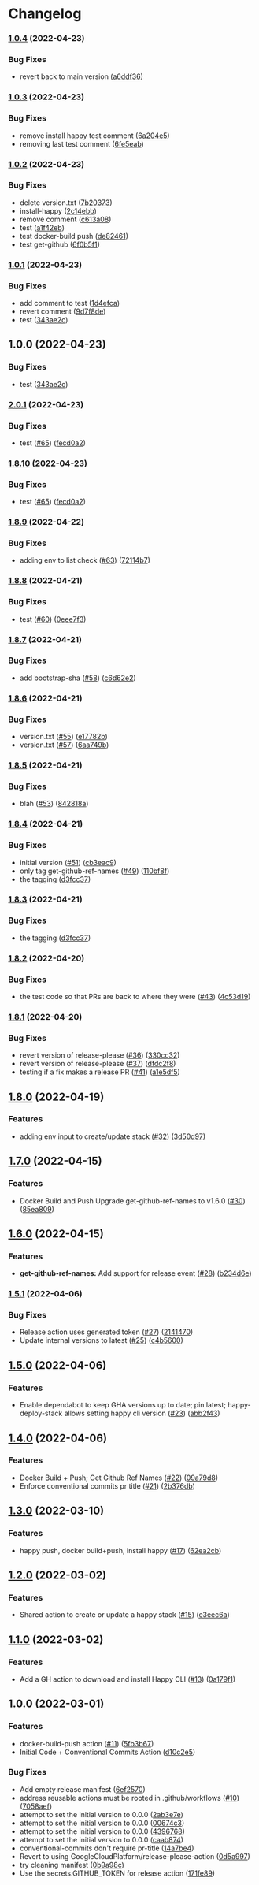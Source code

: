# Changelog

### [1.0.4](https://github.com/chanzuckerberg/github-actions/compare/v1.0.3...v1.0.4) (2022-04-23)


### Bug Fixes

* revert back to main version ([a6ddf36](https://github.com/chanzuckerberg/github-actions/commit/a6ddf36a0b1425188a66d538505e8eb727680480))

### [1.0.3](https://github.com/chanzuckerberg/github-actions/compare/v1.0.2...v1.0.3) (2022-04-23)


### Bug Fixes

* remove install happy test comment ([6a204e5](https://github.com/chanzuckerberg/github-actions/commit/6a204e599d05f5b5ab8d171912342e77f4967208))
* removing last test comment ([6fe5eab](https://github.com/chanzuckerberg/github-actions/commit/6fe5eabaece50cc5320fb709010188cf9cbda456))

### [1.0.2](https://github.com/chanzuckerberg/github-actions/compare/v1.0.1...v1.0.2) (2022-04-23)


### Bug Fixes

* delete version.txt ([7b20373](https://github.com/chanzuckerberg/github-actions/commit/7b203735ce07ff062a4489126d5b8f6fc3084e8a))
* install-happy ([2c14ebb](https://github.com/chanzuckerberg/github-actions/commit/2c14ebb7cab8fecf2d5e24d2ad79befec2adb4d7))
* remove comment ([c613a08](https://github.com/chanzuckerberg/github-actions/commit/c613a0824523e44682eee635a2c1558c0107a280))
* test ([a1f42eb](https://github.com/chanzuckerberg/github-actions/commit/a1f42ebdd7b8ec064e4a9b9c0a87d13f1f0f91c5))
* test docker-build push ([de82461](https://github.com/chanzuckerberg/github-actions/commit/de8246115500c196391998e5c64ceea58c370009))
* test get-github ([6f0b5f1](https://github.com/chanzuckerberg/github-actions/commit/6f0b5f17897122721a841303c2779119477b6540))

### [1.0.1](https://github.com/chanzuckerberg/github-actions/compare/v1.0.0...v1.0.1) (2022-04-23)


### Bug Fixes

* add comment to test ([1d4efca](https://github.com/chanzuckerberg/github-actions/commit/1d4efca59da673e7541bac5817eecc70d7d82258))
* revert comment ([9d7f8de](https://github.com/chanzuckerberg/github-actions/commit/9d7f8dee196875f1378acb12ffe0898148db5c09))
* test ([343ae2c](https://github.com/chanzuckerberg/github-actions/commit/343ae2c1311a684dd449a57e724db5a570940142))

## 1.0.0 (2022-04-23)


### Bug Fixes

* test ([343ae2c](https://github.com/chanzuckerberg/github-actions/commit/343ae2c1311a684dd449a57e724db5a570940142))

### [2.0.1](https://github.com/chanzuckerberg/github-actions/compare/v2.0.0...v2.0.1) (2022-04-23)


### Bug Fixes

* test ([#65](https://github.com/chanzuckerberg/github-actions/issues/65)) ([fecd0a2](https://github.com/chanzuckerberg/github-actions/commit/fecd0a287fa3e033e21902968c95b83f8bf21f74))

### [1.8.10](https://github.com/chanzuckerberg/github-actions/compare/v1.8.9...v1.8.10) (2022-04-23)


### Bug Fixes

* test ([#65](https://github.com/chanzuckerberg/github-actions/issues/65)) ([fecd0a2](https://github.com/chanzuckerberg/github-actions/commit/fecd0a287fa3e033e21902968c95b83f8bf21f74))

### [1.8.9](https://github.com/chanzuckerberg/github-actions/compare/v1.8.8...v1.8.9) (2022-04-22)


### Bug Fixes

* adding env to list check ([#63](https://github.com/chanzuckerberg/github-actions/issues/63)) ([72114b7](https://github.com/chanzuckerberg/github-actions/commit/72114b738e257cbc77281a5abd9f1e58bb303cd7))

### [1.8.8](https://github.com/chanzuckerberg/github-actions/compare/v1.8.7...v1.8.8) (2022-04-21)


### Bug Fixes

* test ([#60](https://github.com/chanzuckerberg/github-actions/issues/60)) ([0eee7f3](https://github.com/chanzuckerberg/github-actions/commit/0eee7f35fd1a984cc76c0a621e0f84d4e39b1599))

### [1.8.7](https://github.com/chanzuckerberg/github-actions/compare/v1.8.6...v1.8.7) (2022-04-21)


### Bug Fixes

* add bootstrap-sha ([#58](https://github.com/chanzuckerberg/github-actions/issues/58)) ([c6d62e2](https://github.com/chanzuckerberg/github-actions/commit/c6d62e2231f97c718e57332955304925bc0946bd))

### [1.8.6](https://github.com/chanzuckerberg/github-actions/compare/v1.8.5...v1.8.6) (2022-04-21)


### Bug Fixes

* version.txt ([#55](https://github.com/chanzuckerberg/github-actions/issues/55)) ([e17782b](https://github.com/chanzuckerberg/github-actions/commit/e17782bd282708185060fcebdce9378578fbb6e9))
* version.txt ([#57](https://github.com/chanzuckerberg/github-actions/issues/57)) ([6aa749b](https://github.com/chanzuckerberg/github-actions/commit/6aa749b3aeed3f48b4be13783b1e1bbec4136cfa))

### [1.8.5](https://github.com/chanzuckerberg/github-actions/compare/v1.8.4...v1.8.5) (2022-04-21)


### Bug Fixes

* blah ([#53](https://github.com/chanzuckerberg/github-actions/issues/53)) ([842818a](https://github.com/chanzuckerberg/github-actions/commit/842818aef61bc2937a22fcaff2315144b0171c46))

### [1.8.4](https://github.com/chanzuckerberg/github-actions/compare/v1.8.3...v1.8.4) (2022-04-21)


### Bug Fixes

* initial version ([#51](https://github.com/chanzuckerberg/github-actions/issues/51)) ([cb3eac9](https://github.com/chanzuckerberg/github-actions/commit/cb3eac9de53cc005d9055c9f1b358991950645c2))
* only tag get-github-ref-names ([#49](https://github.com/chanzuckerberg/github-actions/issues/49)) ([110bf8f](https://github.com/chanzuckerberg/github-actions/commit/110bf8f705d931947df5eb1772bce3d9236f0b17))
* the tagging ([d3fcc37](https://github.com/chanzuckerberg/github-actions/commit/d3fcc37fd587724083bc65c8f36c71ce8b81c92e))

### [1.8.3](https://github.com/chanzuckerberg/github-actions/compare/v1.8.2...v1.8.3) (2022-04-21)


### Bug Fixes

* the tagging ([d3fcc37](https://github.com/chanzuckerberg/github-actions/commit/d3fcc37fd587724083bc65c8f36c71ce8b81c92e))

### [1.8.2](https://github.com/chanzuckerberg/github-actions/compare/v1.8.1...v1.8.2) (2022-04-20)


### Bug Fixes

* the test code so that PRs are back to where they were ([#43](https://github.com/chanzuckerberg/github-actions/issues/43)) ([4c53d19](https://github.com/chanzuckerberg/github-actions/commit/4c53d1923a16b14174efc4a749c63ff4cf06004c))

### [1.8.1](https://github.com/chanzuckerberg/github-actions/compare/v1.8.0...v1.8.1) (2022-04-20)


### Bug Fixes

* revert version of release-please ([#36](https://github.com/chanzuckerberg/github-actions/issues/36)) ([330cc32](https://github.com/chanzuckerberg/github-actions/commit/330cc32f459de0911625eea673b93d6cc09c89e1))
* revert version of release-please ([#37](https://github.com/chanzuckerberg/github-actions/issues/37)) ([dfdc2f8](https://github.com/chanzuckerberg/github-actions/commit/dfdc2f83cf7e9540a3add14616f63d237dfec9bd))
* testing if a fix makes a release PR ([#41](https://github.com/chanzuckerberg/github-actions/issues/41)) ([a1e5df5](https://github.com/chanzuckerberg/github-actions/commit/a1e5df542e66f5d71cb17dbc7fc5060a598d194f))

## [1.8.0](https://github.com/chanzuckerberg/github-actions/compare/v1.7.0...v1.8.0) (2022-04-19)


### Features

* adding env input to create/update stack ([#32](https://github.com/chanzuckerberg/github-actions/issues/32)) ([3d50d97](https://github.com/chanzuckerberg/github-actions/commit/3d50d9785aaa8e3cac51a280b3420360c2198f58))

## [1.7.0](https://github.com/chanzuckerberg/github-actions/compare/v1.6.0...v1.7.0) (2022-04-15)


### Features

* Docker Build and Push Upgrade get-github-ref-names to v1.6.0 ([#30](https://github.com/chanzuckerberg/github-actions/issues/30)) ([85ea809](https://github.com/chanzuckerberg/github-actions/commit/85ea80906696110eb9f6ebdcde7e4cf5faa8c280))

## [1.6.0](https://github.com/chanzuckerberg/github-actions/compare/v1.5.1...v1.6.0) (2022-04-15)


### Features

* **get-github-ref-names:** Add support for release event ([#28](https://github.com/chanzuckerberg/github-actions/issues/28)) ([b234d6e](https://github.com/chanzuckerberg/github-actions/commit/b234d6e2dd14b58b1cf8f03a3acf046175a449a2))

### [1.5.1](https://github.com/chanzuckerberg/github-actions/compare/v1.5.0...v1.5.1) (2022-04-06)


### Bug Fixes

* Release action uses generated token ([#27](https://github.com/chanzuckerberg/github-actions/issues/27)) ([2141470](https://github.com/chanzuckerberg/github-actions/commit/2141470140bb7a7521017603979c33b7e07de3ad))
* Update internal versions to latest ([#25](https://github.com/chanzuckerberg/github-actions/issues/25)) ([c4b5600](https://github.com/chanzuckerberg/github-actions/commit/c4b5600b452b6a52f89e6e668b3a1acf1dcac63d))

## [1.5.0](https://github.com/chanzuckerberg/github-actions/compare/v1.4.0...v1.5.0) (2022-04-06)


### Features

* Enable dependabot to keep GHA versions up to date; pin latest; happy-deploy-stack allows setting happy cli version ([#23](https://github.com/chanzuckerberg/github-actions/issues/23)) ([abb2f43](https://github.com/chanzuckerberg/github-actions/commit/abb2f43aa173caa13b3602415d482ca9bbf6d395))

## [1.4.0](https://github.com/chanzuckerberg/github-actions/compare/v1.3.0...v1.4.0) (2022-04-06)


### Features

* Docker Build + Push; Get Github Ref Names ([#22](https://github.com/chanzuckerberg/github-actions/issues/22)) ([09a79d8](https://github.com/chanzuckerberg/github-actions/commit/09a79d869f781d2069e81965d570c1ff1bc5b1b1))
* Enforce conventional commits pr title ([#21](https://github.com/chanzuckerberg/github-actions/issues/21)) ([2b376db](https://github.com/chanzuckerberg/github-actions/commit/2b376db625877205ca782566696f1c53dea32f68))

## [1.3.0](https://github.com/chanzuckerberg/github-actions/compare/v1.2.0...v1.3.0) (2022-03-10)


### Features

* happy push, docker build+push, install happy ([#17](https://github.com/chanzuckerberg/github-actions/issues/17)) ([62ea2cb](https://github.com/chanzuckerberg/github-actions/commit/62ea2cb4247fd65ae7dec27ffadf58696abd3c29))

## [1.2.0](https://github.com/chanzuckerberg/github-actions/compare/v1.1.0...v1.2.0) (2022-03-02)


### Features

* Shared action to create or update a happy stack ([#15](https://github.com/chanzuckerberg/github-actions/issues/15)) ([e3eec6a](https://github.com/chanzuckerberg/github-actions/commit/e3eec6a2bc334818c2991b2e28771a87e4ca8844))

## [1.1.0](https://github.com/chanzuckerberg/github-actions/compare/v1.0.0...v1.1.0) (2022-03-02)


### Features

* Add a GH action to download and install Happy CLI ([#13](https://github.com/chanzuckerberg/github-actions/issues/13)) ([0a179f1](https://github.com/chanzuckerberg/github-actions/commit/0a179f1b1dd6ad84239259e92386d2863c006f56))

## 1.0.0 (2022-03-01)


### Features

* docker-build-push action ([#11](https://github.com/chanzuckerberg/github-actions/issues/11)) ([5fb3b67](https://github.com/chanzuckerberg/github-actions/commit/5fb3b6715e829dad16b4c088b8636b710e18f2c6))
* Initial Code + Conventional Commits Action ([d10c2e5](https://github.com/chanzuckerberg/github-actions/commit/d10c2e59399b9c8275e41b34c24f264a245a8ead))


### Bug Fixes

* Add empty release manifest ([6ef2570](https://github.com/chanzuckerberg/github-actions/commit/6ef2570b372f26c141ff36c605dbf9206f645da8))
* address reusable actions must be rooted in .github/workflows ([#10](https://github.com/chanzuckerberg/github-actions/issues/10)) ([7058aef](https://github.com/chanzuckerberg/github-actions/commit/7058aefe53e4aebcbc7a8b1dcaffd8cb2bb10230))
* attempt to set the initial version to 0.0.0 ([2ab3e7e](https://github.com/chanzuckerberg/github-actions/commit/2ab3e7e629be7687ccbf80f9f30859da15107a37))
* attempt to set the initial version to 0.0.0 ([00674c3](https://github.com/chanzuckerberg/github-actions/commit/00674c356a8a3bf8c2034e4f42257ede190e6709))
* attempt to set the initial version to 0.0.0 ([4396768](https://github.com/chanzuckerberg/github-actions/commit/4396768ead3deb68c727268ff6e93fc5357167ab))
* attempt to set the initial version to 0.0.0 ([caab874](https://github.com/chanzuckerberg/github-actions/commit/caab8742b119e127145b9d3d17091376514b1581))
* conventional-commits don't require pr-title ([14a7be4](https://github.com/chanzuckerberg/github-actions/commit/14a7be4f0fa6084b60c7400c12c1d71b57a1a00b))
* Revert to using GoogleCloudPlatform/release-please-action ([0d5a997](https://github.com/chanzuckerberg/github-actions/commit/0d5a997cb3be0bc74e3834727a5c0fb66c3d3a7f))
* try cleaning manifest ([0b9a98c](https://github.com/chanzuckerberg/github-actions/commit/0b9a98c635f712ae22e2e296a4b9892ad663a250))
* Use the secrets.GITHUB_TOKEN for release action ([171fe89](https://github.com/chanzuckerberg/github-actions/commit/171fe89cafef26d0253f3dfe75eaf0d6c1927439))
